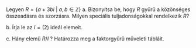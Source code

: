 Legyen $R = \{ a + 3bi \ |\ a,\, b \in \mathbb{Z} \}$
a. Bizonyítsa be, hogy $R$ gyűrű a közönséges összeadásra és szorzásra. Milyen speciális tuljadonságokkal rendelkezik $R$?

b. Írja le az $I=(2)$ ideál elemeit.

c. Hány elemű $R/I$ ? Határozza meg a faktorgyűrű műveleti tábláit.